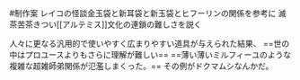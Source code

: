 #制作案
レイコの怪談金玉袋と新耳袋と新玉袋とヒフーリンの関係を参考に
滅茶苦茶きつい[[アルテミス]]文化の連鎖の難しさを説く

人々に更なる汎用的で使いやすく広まりやすい道具が与えられた結果、
==世の中はプロユースよりもさらに理解が難しい==
==薄い薄いミルフィーユのような複雑な超雑師弟関係が氾濫しまくった。==
その例がドクマムシなんかだ。